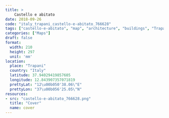 ```yaml
---
title: > 
    Castello e abitato
date: 2018-09-26
code: "italy_trapani_castello-e-abitato_766628"
tags: ["castello-e-abitato", "map", "architecture", "buildings", "Trapani", "Italy"]
categories: ["Maps"]
draft: false
format:
  width: 210
  height: 297
  unit: 'mm'
location:
  place: "Trapani"
  country: "Italy"
  latitude: 37.94029419857605
  longitude: 12.843907357071819
  prettyLat: "12\u00b050'38.06\"E"
  prettyLon: "37\u00b056'25.05\"N"
resources:
- src: "castello-e-abitato_766628.png"
  title: "Cover"
  name: cover
---
```

